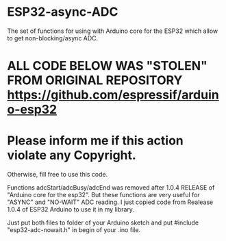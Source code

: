 # ESP32-async-ADC
The set of functions for using with Arduino core for the ESP32 which allow to get non-blocking/async ADC.

# ALL CODE BELOW WAS "STOLEN" FROM ORIGINAL REPOSITORY https://github.com/espressif/arduino-esp32
# Please inform me if this action violate any Copyright.
 
 Otherwise, fill free to use this code.
  
 Functions adcStart/adcBusy/adcEnd was removed after 1.0.4 RELEASE of "Arduino core for the esp32".
 But these functions are very useful for "ASYNC" and "NO-WAIT" ADC reading.
 I just copied code from Realease 1.0.4 of ESP32 Arduino to use it in my library.
 
 
 Just put both files to folder of your Arduino sketch and put #include "esp32-adc-nowait.h" in begin of your .ino file.
 
 
